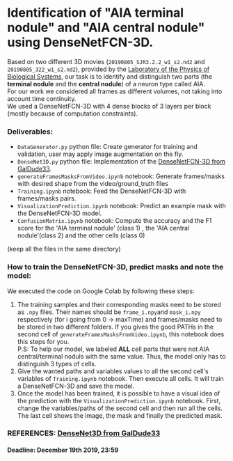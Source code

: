 # Identification of "AIA terminal nodule" and "AIA central nodule" using DenseNetFCN-3D.

Based on two different 3D movies (`20190805_SJR3.2.2_w1_s2.nd2` and `20190805_322_w1_s2.nd2`), provided by the [Laboratory of the Physics of Biological Systems](https://www.epfl.ch/labs/lpbs/), our task is to identify and distinguish two parts (the **terminal nodule** and the **central nodule**) of a neuron type called AIA.  
For  our  work  we  considered  all  frames  as different  volumes,  not  taking  into  account  time  continuity.  
We used a DenseNetFCN-3D with 4 dense blocks of 3 layers per block (mostly because of computation constraints).  


### Deliverables:
- `DataGenerator.py` python file: Create generator for training and validation, user may apply image augmentation on the fly.  
- `DenseNet3D.py` python file: Implementation of the [DenseNetFCN-3D from GalDude33](https://github.com/GalDude33/DenseNetFCN-3D).   
- `generateFramesMasksFromVideo.ipynb` notebook: Generate frames/masks with desired shape from the video/ground_truth files  
- `Training.ipynb` notebook: Feed the DenseNetFCN-3D with frames/masks pairs.   
- `VisualizationPrediction.ipynb` notebook: Predict an example mask with the DenseNetFCN-3D model.  
- `ConfusionMatrix.ipynb` notebook: Compute the accuracy and the F1 score for the 'AIA terminal nodule' (class 1) , the 'AIA central nodule'(class 2) and the other cells (class 0)   

(keep all the files in the same directory)

### How to train the DenseNetFCN-3D, predict masks and note the model:
We executed the code on Google Colab by following these steps:
1. The training samples and their corresponding masks need to be stored as `.npy` files. Their names should be `frame_i.npy`and `mask_i.npy` respectively (for i going from 0 → maxTime) and frames/masks need to be stored in two different folders. If you gives the good PATHs in the second cell of `generateFramesMasksFromVideo.ipynb`, this notebook does this steps for you.  
P.S: To help our model, we labeled **ALL** cell parts that were not AIA central/terminal noduls with the same value. Thus, the model only has to distinguish 3 types of cells.
2. Give the wanted paths and variables values to all the second cell's variables of `Training.ipynb` notebook. Then execute all cells. It will train a DenseNetFCN-3D and save the model.
3. Once the model has been trained, it is possible to have a visual idea of the prediction with the `VisualizationPrediction.ipynb` notebook. First, change the variables/paths of the second cell and then run all the cells. The last cell shows the image, the mask and finally the predicted mask.

### REFERENCES: [DenseNet3D from GalDude33](https://github.com/GalDude33/DenseNetFCN-3D)
#### Deadline: December 19th 2019, 23:59
